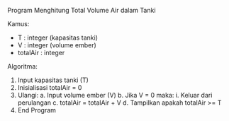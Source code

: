 Program Menghitung Total Volume Air dalam Tanki

Kamus:
- T : integer (kapasitas tanki)
- V : integer (volume ember)
- totalAir : integer

Algoritma:
1. Input kapasitas tanki (T)
2. Inisialisasi totalAir = 0
3. Ulangi:
   a. Input volume ember (V)
   b. Jika V = 0 maka:
       i. Keluar dari perulangan
   c. totalAir = totalAir + V
   d. Tampilkan apakah totalAir >= T
4. End Program
